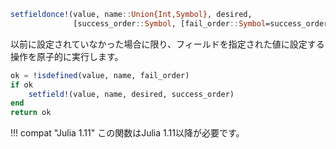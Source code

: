 ```julia
setfieldonce!(value, name::Union{Int,Symbol}, desired,
              [success_order::Symbol, [fail_order::Symbol=success_order]) -> success::Bool
```

以前に設定されていなかった場合に限り、フィールドを指定された値に設定する操作を原子的に実行します。

```julia
ok = !isdefined(value, name, fail_order)
if ok
    setfield!(value, name, desired, success_order)
end
return ok
```

!!! compat "Julia 1.11"
    この関数はJulia 1.11以降が必要です。


